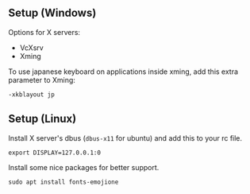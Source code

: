 ---
---

## Setup (Windows)

Options for X servers:

- VcXsrv
- Xming

To use japanese keyboard on applications inside xming, add this extra parameter to Xming:

```shell
-xkblayout jp
```

## Setup (Linux)

Install X server's dbus (`dbus-x11` for ubuntu) and add this to your rc file.

```shell
export DISPLAY=127.0.0.1:0
```

Install some nice packages for better support.

```shell
sudo apt install fonts-emojione
```
